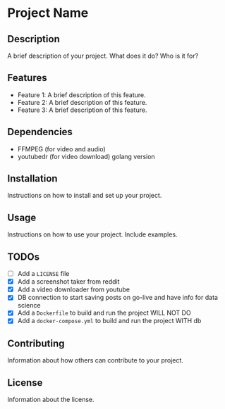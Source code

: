 # Project Name

## Description

A brief description of your project. What does it do? Who is it for?

## Features

- Feature 1: A brief description of this feature.
- Feature 2: A brief description of this feature.
- Feature 3: A brief description of this feature.

## Dependencies

- FFMPEG (for video and audio)
- youtubedr (for video download) golang version

## Installation

Instructions on how to install and set up your project.

## Usage

Instructions on how to use your project. Include examples.

## TODOs

- [ ] Add a `LICENSE` file
- [x] Add a screenshot taker from reddit
- [x] Add a video downloader from youtube
- [x] DB connection to start saving posts on go-live and have info for data science
- [x] Add a `Dockerfile` to build and run the project WILL NOT DO
- [x] Add a `docker-compose.yml` to build and run the project WITH db

## Contributing

Information about how others can contribute to your project.

## License

Information about the license.